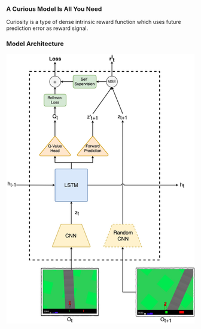 ### A Curious Model Is All You Need

Curiosity is a type of dense intrinsic reward function which uses future prediction error as reward signal. 


### Model Architecture


![alt text](resources/model.jpg "Model")

